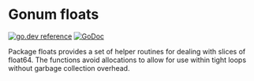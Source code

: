 # Gonum floats

[![go.dev reference](https://pkg.go.dev/badge/gonum.org/v1/gonum/floats)](https://pkg.go.dev/gonum.org/v1/gonum/floats)
[![GoDoc](https://godocs.io/gonum.org/v1/gonum/floats?status.svg)](https://godocs.io/gonum.org/v1/gonum/floats)

Package floats provides a set of helper routines for dealing with slices of float64.
The functions avoid allocations to allow for use within tight loops without garbage collection overhead.
